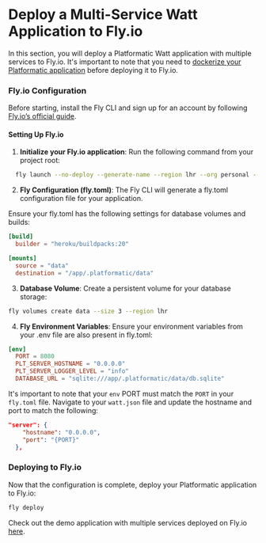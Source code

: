 # Deploy a Multi-Service Watt Application to Fly.io

In this section, you will deploy a Platformatic Watt application with multiple services to Fly.io. It's important to note that you need to [dockerize your Platformatic application](./dockerize-a-watt-app.md) before deploying it to Fly.io.

### Fly.io Configuration

Before starting, install the Fly CLI and sign up for an account by following [Fly.io’s official guide](https://fly.io/docs/getting-started/launch-demo/).

#### Setting Up Fly.io 

1. **Initialize your Fly.io application**: Run the following command from your project root:

  ```sh 
    fly launch --no-deploy --generate-name --region lhr --org personal --path .
  ```

2. **Fly Configuration (fly.toml)**: The Fly CLI will generate a fly.toml configuration file for your application.

Ensure your fly.toml has the following settings for database volumes and builds:

```toml
[build]
  builder = "heroku/buildpacks:20"

[mounts]
  source = "data"
  destination = "/app/.platformatic/data"
```

3. **Database Volume**: Create a persistent volume for your database storage:
   
```sh
fly volumes create data --size 3 --region lhr
```

4. **Fly Environment Variables**: Ensure your environment variables from your .env file are also present in fly.toml:

```toml
[env]
  PORT = 8080
  PLT_SERVER_HOSTNAME = "0.0.0.0"
  PLT_SERVER_LOGGER_LEVEL = "info"
  DATABASE_URL = "sqlite:///app/.platformatic/data/db.sqlite"
```
It's important to note that your `env` PORT must match the `PORT` in your `fly.toml` file. Navigate to your `watt.json` file and update the hostname and port to match the following:

```json
"server": {
    "hostname": "0.0.0.0",
    "port": "{PORT}"
  },
```

### Deploying to Fly.io

Now that the configuration is complete, deploy your Platformatic application to Fly.io:

```sh
fly deploy
```

Check out the demo application with multiple services deployed on Fly.io [here](https://github.com/platformatic/Watt-examples/blob/main/watt-movie-quotes).